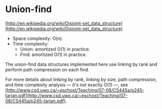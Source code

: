 # Union-find

[http://en.wikipedia.org/wiki/Disjoint-set_data_structure](http://en.wikipedia.org/wiki/Disjoint-set_data_structure)

* Space complexity: O(n).
* Time complexity:
    * Union: amortized O(1) in practice.
    * Find: amortized O(1) in practice.

The union-find data structures implemented here use linking by rank and perform path compression on each find.

For more details about linking by rank, linking by size, path compression, and time complexity analysis — it's not exactly O(1) —, see [http://www.csd.uwo.ca/~eschost/Teaching/07-08/CS445a/p245-tarjan.pdf](http://www.csd.uwo.ca/~eschost/Teaching/07-08/CS445a/p245-tarjan.pdf).
